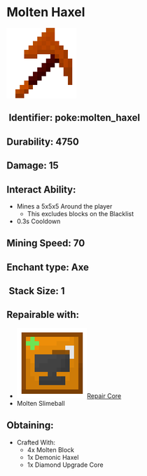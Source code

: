 # Molten Haxel

![](https://github.com/ItsMePok/PFE/blob/wikiAssets/wikiMain/molten_haxel.png?raw=true)

## <img src="https://minecraft.wiki/images/Name_Tag_JE2_BE2.png?cbdc1" alt="" data-size="line"> Identifier: **poke:molten\_haxel**

## Durability: **4750**

## Damage: **15**

## Interact Ability:

* Mines a 5x5x5 Around the player
  * This excludes blocks on the Blacklist
* 0.3s Cooldown

## Mining Speed: **70**

## Enchant type: **Axe**

## <img src="https://minecraft.wiki/images/Light_Gray_Bundle_JE1_BE1.png?b552e" alt="" data-size="line"> Stack Size: 1

## Repairable with:

* [<img src="https://github.com/ItsMePok/PFE/blob/wikiAssets/wikiMain/repair_core.png?raw=true" alt="" data-size="line">Repair Core](../../items/cores/repair-core.md)
* Molten Slimeball

## Obtaining:

* Crafted With:
  * 4x Molten Block
  * 1x Demonic Haxel
  * 1x Diamond Upgrade Core
